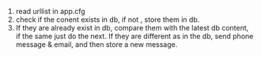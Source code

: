 1. read urllist in app.cfg
2. check if the conent exists in db, if not , store them in db. 
3. If they are already exist in db, compare them with the latest db content, if the same just do the next. If they are different as in the db, send phone message & email, and then store a new message.


